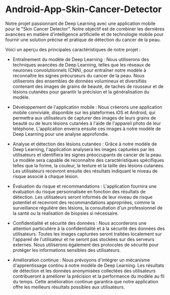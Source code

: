 # Android-App-Skin-Cancer-Detector
Notre projet passionnant de Deep Learning avec une application mobile pour le "Skin Cancer Detector". Notre objectif est de combiner les dernières avancées en matière d'intelligence artificielle et de technologie mobile pour fournir une solution précise et pratique de détection du cancer de la peau.

Voici un aperçu des principales caractéristiques de notre projet :

* Entraînement du modèle de Deep Learning : Nous utiliserons des techniques avancées de Deep Learning, telles que les réseaux de neurones convolutionnels (CNN), pour entraîner notre modèle à reconnaître les signes précurseurs du cancer de la peau. Nous utiliserons des ensembles de données volumineux et diversifiés contenant des images de grains de beauté, de taches de rousseur et de lésions cutanées pour garantir la précision et la généralisation du modèle.

* Développement de l'application mobile : Nous créerons une application mobile conviviale, disponible sur les plateformes iOS et Android, qui permettra aux utilisateurs de capturer des images de leurs grains de beauté ou de leurs lésions cutanées à l'aide de l'appareil photo de leur téléphone. L'application enverra ensuite ces images à notre modèle de Deep Learning pour une analyse approfondie.

* Analyse et détection des lésions cutanées : Grâce à notre modèle de Deep Learning, l'application analysera les images capturées par les utilisateurs et identifiera les signes préoccupants de cancer de la peau. Le modèle sera capable de reconnaître des caractéristiques spécifiques telles que la forme, la couleur, la texture et la taille des lésions cutanées. Les utilisateurs recevront ensuite des résultats indiquant le niveau de risque associé à chaque lésion.

* Évaluation du risque et recommandations : L'application fournira une évaluation du risque personnalisée en fonction des résultats de détection. Les utilisateurs seront informés de leur niveau de risque potentiel et recevront des recommandations appropriées, comme la surveillance régulière des lésions, la consultation d'un professionnel de la santé ou la réalisation de biopsies si nécessaire.

* Confidentialité et sécurité des données : Nous accorderons une attention particulière à la confidentialité et à la sécurité des données des utilisateurs. Toutes les images capturées seront traitées localement sur l'appareil de l'utilisateur et ne seront pas stockées sur des serveurs externes. Nous utiliserons également des protocoles de sécurité pour protéger les informations sensibles des utilisateurs.

* Amélioration continue : Nous prévoyons d'intégrer un mécanisme d'apprentissage continu à notre modèle de Deep Learning. Les résultats de détection et les données anonymisées collectées des utilisateurs contribueront à améliorer la précision et la performance du modèle au fil du temps. Cette amélioration continue garantira que notre application offre les meilleurs résultats possibles aux utilisateurs.
